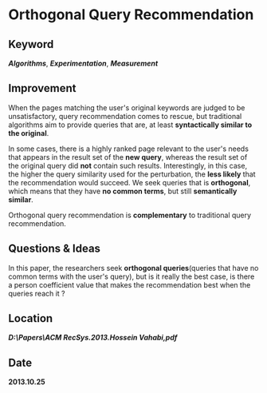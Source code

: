 # Orthogonal Query Recommendation

## Keyword
***Algorithms***, ***Experimentation***, ***Measurement***

## Improvement
When the pages matching the user's original keywords are judged to be unsatisfactory, query recommendation comes to rescue, but traditional algorithms aim to provide queries that are, at least **syntactically similar to the original**.

In some cases, there is a highly ranked page relevant to the user's needs that appears in the result set of the **new query**, whereas the result set of the original query did **not** contain such results. Interestingly, in this case, the higher the query similarity used for the perturbation, the **less likely** that the recommendation would succeed. We seek queries that is **orthogonal**, which means that they have **no common terms**, but still **semantically similar**.

Orthogonal query recommendation is **complementary** to traditional query recommendation.

## Questions & Ideas
In this paper, the researchers seek **orthogonal queries**(queries that have no common terms with the user's query), but is it really the best case, is there a person coefficient value that makes the recommendation best when the queries reach it ?

## Location
***D:\Papers\ACM RecSys.2013.Hossein Vahabi,pdf***

## Date
**2013.10.25**

 